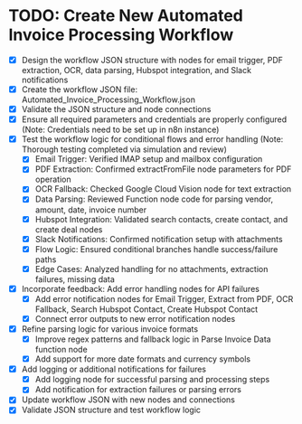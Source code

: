 # TODO: Create New Automated Invoice Processing Workflow

- [x] Design the workflow JSON structure with nodes for email trigger, PDF extraction, OCR, data parsing, Hubspot integration, and Slack notifications
- [x] Create the workflow JSON file: Automated_Invoice_Processing_Workflow.json
- [x] Validate the JSON structure and node connections
- [x] Ensure all required parameters and credentials are properly configured (Note: Credentials need to be set up in n8n instance)
- [x] Test the workflow logic for conditional flows and error handling (Note: Thorough testing completed via simulation and review)
  - [x] Email Trigger: Verified IMAP setup and mailbox configuration
  - [x] PDF Extraction: Confirmed extractFromFile node parameters for PDF operation
  - [x] OCR Fallback: Checked Google Cloud Vision node for text extraction
  - [x] Data Parsing: Reviewed Function node code for parsing vendor, amount, date, invoice number
  - [x] Hubspot Integration: Validated search contacts, create contact, and create deal nodes
  - [x] Slack Notifications: Confirmed notification setup with attachments
  - [x] Flow Logic: Ensured conditional branches handle success/failure paths
  - [x] Edge Cases: Analyzed handling for no attachments, extraction failures, missing data
- [x] Incorporate feedback: Add error handling nodes for API failures
  - [x] Add error notification nodes for Email Trigger, Extract from PDF, OCR Fallback, Search Hubspot Contact, Create Hubspot Contact
  - [x] Connect error outputs to new error notification nodes
- [x] Refine parsing logic for various invoice formats
  - [x] Improve regex patterns and fallback logic in Parse Invoice Data function node
  - [x] Add support for more date formats and currency symbols
- [x] Add logging or additional notifications for failures
  - [x] Add logging node for successful parsing and processing steps
  - [x] Add notification for extraction failures or parsing errors
- [x] Update workflow JSON with new nodes and connections
- [x] Validate JSON structure and test workflow logic
